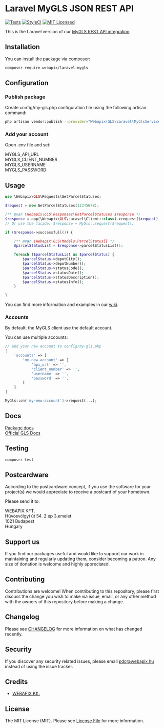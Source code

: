 # Laravel MyGLS JSON REST API
[![Tests](https://github.com/webapix/laravel-mygls/workflows/Tests/badge.svg)](https://github.com/webapix/laravel-mygls/actions?query=workflow%3ATests+branch%3Amaster)
[![StyleCI](https://github.styleci.io/repos/295681631/shield?branch=master)](https://github.styleci.io/repos/295681631?branch=master)
[![MIT Licensed](https://img.shields.io/badge/license-MIT-brightgreen.svg?style=flat-square)](LICENSE.md)

This is the Laravel version of our [MyGLS REST API integration](https://github.com/webapix/mygls-sdk).

## Installation

You can install the package via composer:

```bash
composer require webapix/laravel-mygls
```

## Configuration

### Publish package

Create config/my-gls.php configuration file using the following artisan command:

```bash
php artisan vendor:publish --provider="Webapix\GLS\Laravel\MyGlsServiceProvider"
```

### Add your account

Open .env file and set:

MYGLS_API_URL  
MYGLS_CLIENT_NUMBER  
MYGLS_USERNAME  
MYGLS_PASSWORD  

## Usage

``` php
use \Webapix\GLS\Requests\GetParcelStatuses;

$request = new GetParcelStatuses(12345678);

/** @var \Webapix\GLS\Responses\GetParcelStatuses $response */
$response = app(\Webapix\GLS\Laravel\Client::class)->request($request);
// Or use the facade: $response = MyGls::request($request);

if ($response->successfull()) {

    /** @var \Webapix\GLS\Models\ParcelStatus[] */
    $parcelStatusList = $response->parcelStatusList();

    foreach ($parcelStatusList as $parcelStatus) {
        $parcelStatus->depotCity();
        $parcelStatus->depotNumber();
        $parcelStatus->statusCode();
        $parcelStatus->statusDate();
        $parcelStatus->statusDescription();
        $parcelStatus->statusInfo();
    }

}
```

You can find more information and examples in our [wiki](https://github.com/webapix/mygls-sdk/wiki).

### Accounts

By default, the MyGLS client use the default account.

You can use multiple accounts:

``` php
// add your new account to config/my-gls.php
[
    'accounts' => [
        'my-new-account' => [
            'api_url' => '',
            'client_number' => '',
            'username' => '',
            'password' => '',
        ]
    ]
]

MyGls::on('my-new-account')->request(...);
```

## Docs
[Package docs](https://github.com/webapix/mygls-sdk/wiki)  
[Official GLS Docs](https://api.mygls.hu/)
## Testing

``` bash
composer test
```

## Postcardware
According to the postcardware concept, if you use the software for your project(s) we would appreciate to receive a postcard of your hometown.

Please send it to:

WEBAPIX KFT.   
Hűvösvölgyi út 54. 2.ép 3.emelet   
1021 Budapest   
Hungary

## Support us

If you find our packages useful and would like to support our work in maintaining and regularly updating them, consider becoming a patron. Any size of donation is welcome and highly appreciated.

## Contributing

Contributions are welcome! When contributing to this repository, please first discuss the change you wish to make via issue, email, or any other method with the owners of this repository before making a change.

## Changelog

Please see [CHANGELOG](CHANGELOG.md) for more information on what has changed recently.

## Security

If you discover any security related issues, please email pdo@webapix.hu instead of using the issue tracker.

## Credits

- [WEBAPIX Kft.](https://webapix.hu)

## License

The MIT License (MIT). Please see [License File](LICENSE.md) for more information.